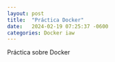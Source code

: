 ```yaml
---
layout: post
title:  "Práctica Docker"
date:   2024-02-19 07:25:37 -0600
categories: Docker iaw
---
```


Práctica sobre Docker
